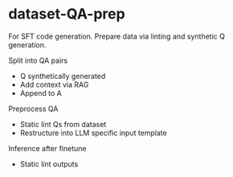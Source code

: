 # dataset-QA-prep

For SFT code generation. Prepare data via linting and synthetic Q generation. 
</br>

Split into QA pairs
- Q synthetically generated
- Add context via RAG
- Append to A

Preprocess QA
- Static lint Qs from dataset
- Restructure into LLM specific input template

Inference after finetune
- Static lint outputs